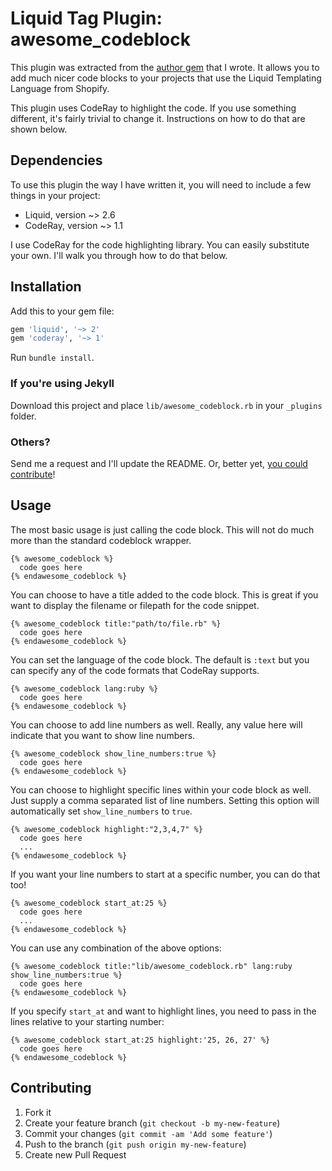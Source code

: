 # Liquid Tag Plugin: awesome_codeblock

This plugin was extracted from the [author gem](tschmidt/author) that I wrote. It allows
you to add much nicer code blocks to your projects that use the Liquid Templating Language
from Shopify.

This plugin uses CodeRay to highlight the code. If you use something different, it's 
fairly trivial to change it. Instructions on how to do that are shown below.

## Dependencies

To use this plugin the way I have written it, you will need to include a few things in
your project:

- Liquid, version ~> 2.6
- CodeRay, version ~> 1.1

I use CodeRay for the code highlighting library. You can easily substitute your own. I'll
walk you through how to do that below.

## Installation

Add this to your gem file:

``` ruby
gem 'liquid', '~> 2'
gem 'coderay', '~> 1'
```

Run `bundle install`.

### If you're using  Jekyll

Download this project and place `lib/awesome_codeblock.rb` in your `_plugins` folder.

### Others?

Send me a request and I'll update the README. Or, better yet, [you could contribute](#contributing)!

## Usage

The most basic usage is just calling the code block. This will not do much more than
the standard codeblock wrapper.

    {% awesome_codeblock %}
      code goes here
    {% endawesome_codeblock %}

You can choose to have a title added to the code block. This is great if you want to
display the filename or filepath for the code snippet.

    {% awesome_codeblock title:"path/to/file.rb" %}
      code goes here
    {% endawesome_codeblock %}

You can set the language of the code block. The default is `:text` but you can specify
any of the code formats that CodeRay supports.

    {% awesome_codeblock lang:ruby %}
      code goes here
    {% endawesome_codeblock %}

You can choose to add line numbers as well. Really, any value here will indicate that you
want to show line numbers.

    {% awesome_codeblock show_line_numbers:true %}
      code goes here
    {% endawesome_codeblock %}

You can choose to highlight specific lines within your code block as well. Just supply
a comma separated list of line numbers. Setting this option will automatically set
`show_line_numbers` to `true`.

    {% awesome_codeblock highlight:"2,3,4,7" %}
      code goes here
      ...
    {% endawesome_codeblock %}

If you want your line numbers to start at a specific number, you can do that too!

    {% awesome_codeblock start_at:25 %}
      code goes here
      ...
    {% endawesome_codeblock %}

You can use any combination of the above options:

    {% awesome_codeblock title:"lib/awesome_codeblock.rb" lang:ruby show_line_numbers:true %}
      code goes here
    {% endawesome_codeblock %}

If you specify `start_at` and want to highlight lines, you need to pass in the lines
relative to your starting number:

    {% awesome_codeblock start_at:25 highlight:'25, 26, 27' %}
      code goes here
    {% endawesome_codeblock %}

## Contributing

1. Fork it
2. Create your feature branch (`git checkout -b my-new-feature`)
3. Commit your changes (`git commit -am 'Add some feature'`)
4. Push to the branch (`git push origin my-new-feature`)
5. Create new Pull Request
